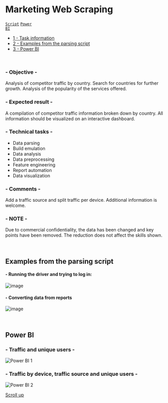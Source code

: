 # Marketing Web Scraping

<code>[Script](Marketing%20Web%20Scraping.py)</code>
<code>[Power BI](Marketing%20Web%20Scraping%20Power%20BI%20Demo.pbix)</code>

- [1 - Task information](#--objective--)
- [2 - Examples from the parsing script](#examples-from-the-parsing-script)
- [3 - Power BI](#power-bi)

<br>

### - Objective -
Analysis of competitor traffic by country. Search for countries for further growth. Analysis of the popularity of the services offered.

### - Expected result -
A compilation of competitor traffic information broken down by country. All information should be visualized on an interactive dashboard.

### - Technical tasks -
- Data parsing
- Build emulation
- Data analysis
- Data preprocessing
- Feature engineering
- Report automation
- Data visualization

### - Comments -
Add a traffic source and split traffic per device. Additional information is welcome.

### - NOTE -
Due to commercial confidentiality, the data has been changed and key points have been removed. The reduction does not affect the skills shown.

<br>

## Examples from the parsing script

#### - Running the driver and trying to log in:
![image](https://github.com/leopoldgerber/portfolio/assets/114569329/6899f621-414d-4a00-bb82-7c03242a59a4)

#### - Converting data from reports
![image](https://github.com/leopoldgerber/portfolio/assets/114569329/b1f3289f-6402-4c96-a6b3-d8a005ce57da)

<br>

## Power BI
### - Traffic and unique users -
![Power BI 1](https://github.com/leopoldgerber/portfolio/assets/114569329/1c03749e-250c-4923-8429-eea69e8a0a0a)

### - Traffic by device, traffic source and unique users -
![Power BI 2](https://github.com/leopoldgerber/portfolio/assets/114569329/9ce434f9-38f5-4c7b-9c9b-51bcf620c801)


[Scroll up](#marketing-web-scraping)

